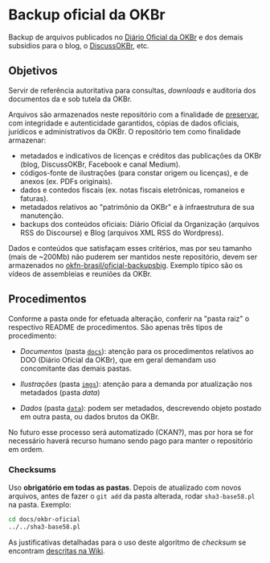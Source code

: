 # Backup oficial da OKBr

Backup de arquivos publicados no [Diário Oficial da OKBr](http://doo.ok.org.br) e dos demais subsídios para o blog, o [DiscussOKBr](https://discuss.okfn.org/c/local-groups/okbr), etc.

## Objetivos
Servir de referência autoritativa para consultas, *downloads* e auditoria dos documentos da e sob tutela da OKBr.

Arquivos são armazenados neste repositório com a finalidade de [preservar](https://en.wikipedia.org/wiki/Digital_preservation), com integridade e autenticidade garantidos, cópias de dados oficiais, jurídicos e administrativos da OKBr. O repositório tem como finalidade armazenar:

* metadados e indicativos de licenças e créditos das publicações da OKBr (blog, DiscussOKBr, Facebook e canal Medium).
* códigos-fonte de ilustrações (para constar origem ou licenças), e de anexos (ex. PDFs originais).
* dados e contedos fiscais (ex. notas fiscais eletrônicas, romaneios e faturas).
* metadados relativos ao "patrimônio da OKBr" e à infraestrutura de sua manutenção.
* backups dos conteúdos oficiais:  Diário Oficial da Organização (arquivos RSS do Discourse) e Blog (arquivos XML RSS do Wordpress).

Dados e conteúdos que satisfaçam esses critérios, mas por seu tamanho (mais de ~200Mb) não puderem ser mantidos neste repositório, devem ser armazenados no [okfn-brasil/oficial-backupsbig](https://github.com/okfn-brasil/oficial-backupsbig). Exemplo típico são os vídeos de assembleias e reuniões da OKBr.

## Procedimentos

Conforme a pasta onde for efetuada alteração, conferir na "pasta raiz" o respectivo README de procedimentos. São apenas três tipos de procedimento:

* _Documentos_ (pasta [`docs`](docs)): atenção para os procedimentos relativos ao DOO (Diário Oficial da OKBr), que em geral demandam uso concomitante das demais pastas.

* _Ilustrações_ (pasta [`imgs`](imgs)): atenção para a demanda por atualização nos metadados (pasta *data*)

* _Dados_ (pasta [`data`](data)): podem ser metadados, descrevendo objeto postado em outra pasta, ou dados brutos da OKBr.

No futuro esse processo será automatizado (CKAN?), mas por hora se for necessário haverá recurso humano sendo pago para manter o repositório em ordem.

### Checksums

Uso **obrigatório em todas as pastas**. Depois de atualizado com novos arquivos, antes de fazer o `git add` da pasta alterada, rodar `sha3-base58.pl` na pasta. Exemplo:

```sh
cd docs/okbr-oficial
../../sha3-base58.pl
```
As justificativas detalhadas para o uso deste algoritmo de *checksum*  se encontram [descritas na Wiki](https://github.com/okfn-brasil/discussOKBr-assets/wiki/Checksums).
